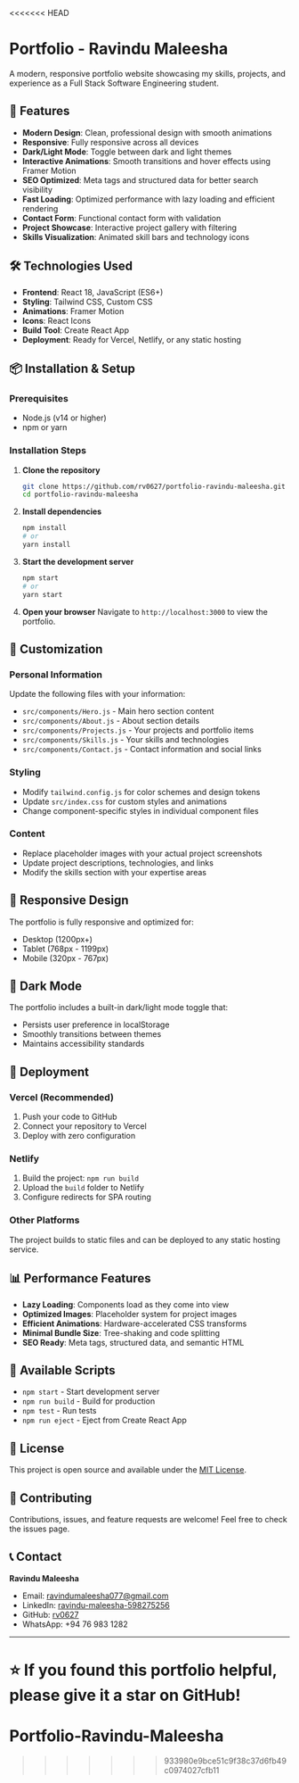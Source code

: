 <<<<<<< HEAD
# Portfolio - Ravindu Maleesha

A modern, responsive portfolio website showcasing my skills, projects, and experience as a Full Stack Software Engineering student.

## 🚀 Features

- **Modern Design**: Clean, professional design with smooth animations
- **Responsive**: Fully responsive across all devices
- **Dark/Light Mode**: Toggle between dark and light themes
- **Interactive Animations**: Smooth transitions and hover effects using Framer Motion
- **SEO Optimized**: Meta tags and structured data for better search visibility
- **Fast Loading**: Optimized performance with lazy loading and efficient rendering
- **Contact Form**: Functional contact form with validation
- **Project Showcase**: Interactive project gallery with filtering
- **Skills Visualization**: Animated skill bars and technology icons

## 🛠️ Technologies Used

- **Frontend**: React 18, JavaScript (ES6+)
- **Styling**: Tailwind CSS, Custom CSS
- **Animations**: Framer Motion
- **Icons**: React Icons
- **Build Tool**: Create React App
- **Deployment**: Ready for Vercel, Netlify, or any static hosting

## 📦 Installation & Setup

### Prerequisites
- Node.js (v14 or higher)
- npm or yarn

### Installation Steps

1. **Clone the repository**
   ```bash
   git clone https://github.com/rv0627/portfolio-ravindu-maleesha.git
   cd portfolio-ravindu-maleesha
   ```

2. **Install dependencies**
   ```bash
   npm install
   # or
   yarn install
   ```

3. **Start the development server**
   ```bash
   npm start
   # or
   yarn start
   ```

4. **Open your browser**
   Navigate to `http://localhost:3000` to view the portfolio.

## 🎨 Customization

### Personal Information
Update the following files with your information:

- `src/components/Hero.js` - Main hero section content
- `src/components/About.js` - About section details
- `src/components/Projects.js` - Your projects and portfolio items
- `src/components/Skills.js` - Your skills and technologies
- `src/components/Contact.js` - Contact information and social links

### Styling
- Modify `tailwind.config.js` for color schemes and design tokens
- Update `src/index.css` for custom styles and animations
- Change component-specific styles in individual component files

### Content
- Replace placeholder images with your actual project screenshots
- Update project descriptions, technologies, and links
- Modify the skills section with your expertise areas

## 📱 Responsive Design

The portfolio is fully responsive and optimized for:
- Desktop (1200px+)
- Tablet (768px - 1199px)
- Mobile (320px - 767px)

## 🌙 Dark Mode

The portfolio includes a built-in dark/light mode toggle that:
- Persists user preference in localStorage
- Smoothly transitions between themes
- Maintains accessibility standards

## 🚀 Deployment

### Vercel (Recommended)
1. Push your code to GitHub
2. Connect your repository to Vercel
3. Deploy with zero configuration

### Netlify
1. Build the project: `npm run build`
2. Upload the `build` folder to Netlify
3. Configure redirects for SPA routing

### Other Platforms
The project builds to static files and can be deployed to any static hosting service.

## 📊 Performance Features

- **Lazy Loading**: Components load as they come into view
- **Optimized Images**: Placeholder system for project images
- **Efficient Animations**: Hardware-accelerated CSS transforms
- **Minimal Bundle Size**: Tree-shaking and code splitting
- **SEO Ready**: Meta tags, structured data, and semantic HTML

## 🔧 Available Scripts

- `npm start` - Start development server
- `npm run build` - Build for production
- `npm test` - Run tests
- `npm run eject` - Eject from Create React App

## 📄 License

This project is open source and available under the [MIT License](LICENSE).

## 🤝 Contributing

Contributions, issues, and feature requests are welcome! Feel free to check the issues page.

## 📞 Contact

**Ravindu Maleesha**
- Email: ravindumaleesha077@gmail.com
- LinkedIn: [ravindu-maleesha-598275256](https://www.linkedin.com/in/ravindu-maleesha-598275256/)
- GitHub: [rv0627](https://github.com/rv0627)
- WhatsApp: +94 76 983 1282

---

⭐ If you found this portfolio helpful, please give it a star on GitHub!
=======
# Portfolio-Ravindu-Maleesha
>>>>>>> 933980e9bce51c9f38c37d6fb49c0974027cfb11
